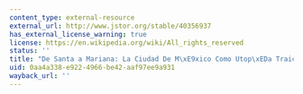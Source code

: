 ```yaml
---
content_type: external-resource
external_url: http://www.jstor.org/stable/40356937
has_external_license_warning: true
license: https://en.wikipedia.org/wiki/All_rights_reserved
status: ''
title: "De Santa a Mariana: La Ciudad De M\xE9xico Como Utop\xEDa Traicionada"
uid: 0aa4a338-e922-4966-be42-aaf97ee9a931
wayback_url: ''
---
```

